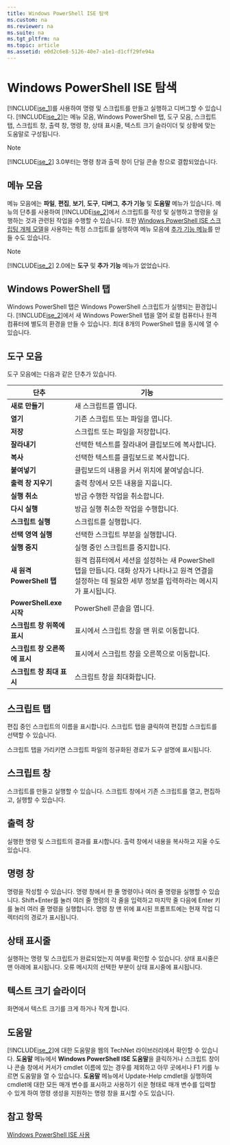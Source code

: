 ```yaml
---
title: Windows PowerShell ISE 탐색
ms.custom: na
ms.reviewer: na
ms.suite: na
ms.tgt_pltfrm: na
ms.topic: article
ms.assetid: e0d2c6e8-5126-40e7-a1e1-d1cff29fe94a
---
```

# Windows PowerShell ISE 탐색
[!INCLUDE[ise_1](../Token/ise_1_md.md)]를 사용하여 명령 및 스크립트를 만들고 실행하고 디버그할 수 있습니다. [!INCLUDE[ise_2](../Token/ise_2_md.md)]는 메뉴 모음, Windows PowerShell 탭, 도구 모음, 스크립트 탭, 스크립트 창, 출력 창, 명령 창, 상태 표시줄, 텍스트 크기 슬라이더 및 상황에 맞는 도움말로 구성됩니다.

> [!NOTE]
> [!INCLUDE[ise_2](../Token/ise_2_md.md)] 3.0부터는 명령 창과 출력 창이 단일 콘솔 창으로 결합되었습니다.

## 메뉴 모음
메뉴 모음에는 **파일**, **편집**, **보기**, **도구**, **디버그**, **추가 기능** 및 **도움말** 메뉴가 있습니다. 메뉴의 단추를 사용하여 [!INCLUDE[ise_2](../Token/ise_2_md.md)]에서 스크립트를 작성 및 실행하고 명령을 실행하는 것과 관련된 작업을 수행할 수 있습니다. 또한 [Windows PowerShell ISE 스크립팅 개체 모델](assetId:///1737ddb7-c20d-4e6b-a0d3-68cc2650f2a1)을 사용하는 특정 스크립트를 실행하여 메뉴 모음에 [추가 기능 메뉴](assetId:///412dd662-417a-4661-ada2-558802d0f6d2#submenus)를 만들 수도 있습니다.

> [!NOTE]
> [!INCLUDE[ise_2](../Token/ise_2_md.md)] 2.0에는 **도구** 및 **추가 기능** 메뉴가 없었습니다.

## Windows PowerShell 탭
Windows PowerShell 탭은 Windows PowerShell 스크립트가 실행되는 환경입니다. [!INCLUDE[ise_2](../Token/ise_2_md.md)]에서 새 Windows PowerShell 탭을 열어 로컬 컴퓨터나 원격 컴퓨터에 별도의 환경을 만들 수 있습니다. 최대 8개의 PowerShell 탭을 동시에 열 수 있습니다.

## 도구 모음
도구 모음에는 다음과 같은 단추가 있습니다.

|단추|기능|
|----------|------------|
|**새로 만들기**|새 스크립트를 엽니다.|
|**열기**|기존 스크립트 또는 파일을 엽니다.|
|**저장**|스크립트 또는 파일을 저장합니다.|
|**잘라내기**|선택한 텍스트를 잘라내어 클립보드에 복사합니다.|
|**복사**|선택한 텍스트를 클립보드로 복사합니다.|
|**붙여넣기**|클립보드의 내용을 커서 위치에 붙여넣습니다.|
|**출력 창 지우기**|출력 창에서 모든 내용을 지웁니다.|
|**실행 취소**|방금 수행한 작업을 취소합니다.|
|**다시 실행**|방금 실행 취소한 작업을 수행합니다.|
|**스크립트 실행**|스크립트를 실행합니다.|
|**선택 영역 실행**|선택한 스크립트 부분을 실행합니다.|
|**실행 중지**|실행 중인 스크립트를 중지합니다.|
|**새 원격 PowerShell 탭**|원격 컴퓨터에서 세션을 설정하는 새 PowerShell 탭을 만듭니다. 대화 상자가 나타나고 원격 연결을 설정하는 데 필요한 세부 정보를 입력하라는 메시지가 표시됩니다.|
|**PowerShell.exe 시작**|PowerShell 콘솔을 엽니다.|
|**스크립트 창 위쪽에 표시**|표시에서 스크립트 창을 맨 위로 이동합니다.|
|**스크립트 창 오른쪽에 표시**|표시에서 스크립트 창을 오른쪽으로 이동합니다.|
|**스크립트 창 최대 표시**|스크립트 창을 최대화합니다.|

## 스크립트 탭
편집 중인 스크립트의 이름을 표시합니다. 스크립트 탭을 클릭하여 편집할 스크립트를 선택할 수 있습니다.

스크립트 탭을 가리키면 스크립트 파일의 정규화된 경로가 도구 설명에 표시됩니다.

## 스크립트 창
스크립트를 만들고 실행할 수 있습니다. 스크립트 창에서 기존 스크립트를 열고, 편집하고, 실행할 수 있습니다.

## 출력 창
실행한 명령 및 스크립트의 결과를 표시합니다. 출력 창에서 내용을 복사하고 지울 수도 있습니다.

## 명령 창
명령을 작성할 수 있습니다. 명령 창에서 한 줄 명령이나 여러 줄 명령을 실행할 수 있습니다. Shift\+Enter를 눌러 여러 줄 명령의 각 줄을 입력하고 마지막 줄 다음에 Enter 키를 눌러 여러 줄 명령을 실행합니다. 명령 창 맨 위에 표시된 프롬프트에는 현재 작업 디렉터리의 경로가 표시됩니다.

## 상태 표시줄
실행하는 명령 및 스크립트가 완료되었는지 여부를 확인할 수 있습니다. 상태 표시줄은 맨 아래에 표시됩니다. 오류 메시지의 선택한 부분이 상태 표시줄에 표시됩니다.

## 텍스트 크기 슬라이더
화면에서 텍스트 크기를 크게 하거나 작게 합니다.

## 도움말
[!INCLUDE[ise_2](../Token/ise_2_md.md)]에 대한 도움말을 웹의 TechNet 라이브러리에서 확인할 수 있습니다. **도움말** 메뉴에서 **Windows PowerShell ISE 도움말**을 클릭하거나 스크립트 창이나 콘솔 창에서 커서가 cmdlet 이름에 있는 경우를 제외하고 아무 곳에서나 F1 키를 누르면 도움말을 열 수 있습니다. **도움말** 메뉴에서 Update\-Help cmdlet을 실행하여 cmdlet에 대한 모든 매개 변수를 표시하고 사용하기 쉬운 형태로 매개 변수를 입력할 수 있게 하여 명령 생성을 지원하는 명령 창을 표시할 수도 있습니다.

## 참고 항목
[Windows PowerShell ISE 사용](../Topic/Using-the-Windows-PowerShell-ISE.md)



<!--HONumber=Apr16_HO1-->


